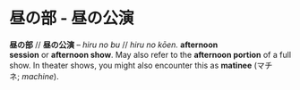 # 昼の部 - 昼の公演

**昼の部** // **昼の公演** – _hiru no bu_ // _hiru no kōen._ **afternoon session** or **afternoon show**. May also refer to the **afternoon portion** of a full show. In theater shows, you might also encounter this as **matinee** (マチネ; _machine_).
